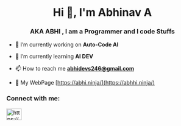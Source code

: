 <h1 align="center">Hi 👋, I'm Abhinav A</h1>
<h3 align="center">AKA ABHI , I am a Programmer and I code Stuffs</h3>

- 🔭 I’m currently working on **Auto-Code AI**

- 🌱 I’m currently learning **AI DEV**

- 📫 How to reach me **abhidevs246@gmail.com**

- 📄 My WebPage [https://abhi.ninja/](https://abhhi.ninja/)

<h3 align="left">Connect with me:</h3>
<p align="left">
<a href="https://discord.gg/https://discord.gg/692hduKSBT" target="blank"><img align="center" src="https://raw.githubusercontent.com/rahuldkjain/github-profile-readme-generator/master/src/images/icons/Social/discord.svg" alt="https://discord.gg/692hduKSBT" height="30" width="40" /></a>
</p>


